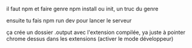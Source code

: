 il faut npm et faire genre npm install ou init, un truc du genre

ensuite tu fais npm run dev pour lancer le serveur 

ça crée un dossier .output avec l'extension compilée, ya juste à pointer chrome dessus dans les extensions (activer le mode développeur)